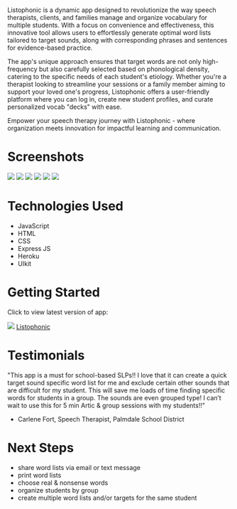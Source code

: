 # <Your app title>
Listophonic is a dynamic app designed to revolutionize the way speech therapists, clients, and families manage and organize vocabulary for multiple students. With a focus on convenience and effectiveness, this innovative tool allows users to effortlessly generate optimal word lists tailored to target sounds, along with corresponding phrases and sentences for evidence-based practice.

The app's unique approach ensures that target words are not only high-frequency but also carefully selected based on phonological density, catering to the specific needs of each student's etiology. Whether you're a therapist looking to streamline your sessions or a family member aiming to support your loved one's progress, Listophonic offers a user-friendly platform where you can log in, create new student profiles, and curate personalized vocab "decks" with ease.

Empower your speech therapy journey with Listophonic - where organization meets innovation for impactful learning and communication.

# Screenshots

<img src="https://imgur.com/K5gQkO5">
<img src="https://imgur.com/eWh2F34">
<img src="https://imgur.com/SGOvvCN">
<img src="https://imgur.com/4s2AD5I">
<img src="https://imgur.com/DeCExHg">
<img src="https://imgur.com/82yNJLn">

# Technologies Used

- JavaScript
- HTML
- CSS
- Express JS
- Heroku
- UIkit

# Getting Started

Click to view latest version of app:

<img src="https://imgur.com/KcUYSW6" />
<a href="https://listophonic-b6d534527682.herokuapp.com/main" > Listophonic</a>

# Testimonials

"This app is a must for school-based SLPs!! I love that it can create a quick target sound specific word list for me and exclude certain other sounds that are difficult for my student. This will save me loads of time finding specific words for students in a group. The sounds are even grouped type! I can’t wait to use this for 5 min Artic & group sessions with my students!!"
- Carlene Fort, Speech Therapist, Palmdale School District

# Next Steps

- share word lists via email or text message
- print word lists
- choose real & nonsense words
- organize students by group
- create multiple word lists and/or targets for the same student
